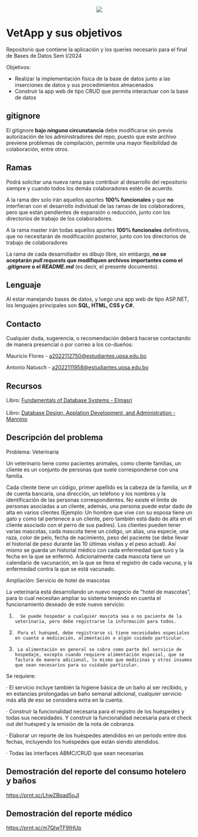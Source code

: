 <br />
<div align ="center">
  <a href="https://virtual.upsa.edu.bo/">
    <img src ="https://virtual.upsa.edu.bo/pluginfile.php/1/theme_lambda/logo/1708129513/logo%20UPSA-universidad-03.png">
  </a>
</div>

# VetApp y sus objetivos
Repositorio que contiene la aplicación y los queries necesario para el final de Bases de Datos Sem I/2024



Objetivos:
* Realizar la implementación física de la base de datos junto a las inserciones de datos y sus procedimientos almacenados
* Construir la app web de tipo CRUD que permita interactuar con la base de datos

## gitignore
El gitignore **bajo _ninguna_ circunstancia** debe modificarse sin previa autorización de los administradores del repo,
puesto que este archivo previene problemas de compilación, permite una mayor flexibilidad de colaboración,
entre otros.

## Ramas 
Podrá solicitar una nueva rama para contribuir al desarrollo del repositorio siempre
y cuando todos los demás colaboradores estén de acuerdo.

A la rama dev solo irán aquellos aportes **100% funcionales** y que **no** interfieran con el desarrollo
individual de las ramas de los colaboradores, pero que están pendientes de expansión o reducción, junto
con los directorios de trabajo de los colaboradores.

A la rama master irán todas aquellos aportes **100% funcionales** definitivos, que no necesitarán de 
modificación posterior, junto con los directorios de trabajo de colaboradores

La rama de cada desarrollador es dibujo libre, sin embargo, **no se aceptarán _pull requests_ que modifiquen
archivos importantes como el _.gitignore_ o el _README.md_** (es decir, el presente documento).


## Lenguaje
Al estar manejando bases de datos, y luego una app web de tipo ASP.NET, los lenguajes principales son **SQL, HTML, CSS y C#.**

## Contacto
Cualquier duda, sugerencia, o recomendación deberá hacerse contactando de manera presencial o por correo
a los co-dueños:

Mauricio Flores - a2022112750@estudiantes.upsa.edu.bo

Antonio Natusch - a2022111958@estudiantes.upsa.edu.bo

## Recursos
Libro: <a href="https://drive.google.com/file/d/1rQgM_uVnlWDIrkBZJvzxO_-pqN7o_155/view"> Fundamentals of Database Systems - Elmasri </a> <br></br>
Libro: <a href="https://drive.google.com/file/d/1kTc6JP_yx1SLsGa14ltO_3ZhLSn0R-W3/view"> Database Design, Applation Development, and Administration - Mannino </a>

## Descripción del problema

<div>
Problema: Veterinaria

Un veterinario tiene como pacientes animales, como cliente familias, un cliente es un conjunto de personas que suele corresponderse con una familia.

Cada cliente tiene un código, primer apellido es la cabeza de la familia, un # de cuenta bancaria, una dirección, un teléfono y los nombres y la identificación de las personas correspondientes. No existe el límite de personas asociadas a un cliente, además, una persona puede estar dado de alta en varios clientes (Ejemplo: Un hombre que vive con su esposa tiene un gato y como tal pertenece a un cliente, pero también está dado de alta en el cliente asociado con el perro de sus padres). Los clientes pueden tener varias mascotas, cada mascota tiene un código, un alias, una especie, una raza, color de pelo, fecha de nacimiento, peso del paciente (se debe llevar el historial de peso durante las 10 últimas visitas y el peso actual). Así mismo se guarda un historial médico con cada enfermedad que tuvo y la fecha en la que se enfermó. Adicionalmente cada mascota tiene un calendario de vacunación, en la que se llena el registro de cada vacuna, y la enfermedad contra la que se está vacunado.

Ampliación: Servicio de hotel de mascotas

La veterinaria está desarrollando un nuevo negocio de “hotel de mascotas”, para lo cual necesitan ampliar su sistema teniendo en cuenta el funcionamiento deseado de este nuevo servicio:

1.       Se puede hospedar a cualquier mascota sea o no paciente de la veterinaria, pero debe registrarse la información para todos.

2.      Para el huésped, debe registrarse si tiene necesidades especiales en cuanto a medicación, alimentación o algún cuidado particular.

3.      La alimentación en general se cobra como parte del servicio de hospedaje, excepto cuando requiere alimentación especial, que se factura de manera adicional, lo mismo que medicinas y otros insumos que sean necesarios para su cuidado particular.

 

Se requiere:

·        El servicio incluye también la higiene básica de un baño al ser recibido, y en estancias prolongadas un baño semanal adicional, cualquier servicio más allá de eso se considera extra en la cuenta.

·        Construir la funcionalidad necesaria para el registro de los huéspedes y todas sus necesidades. Y construir la funcionalidad necesaria para el check out del huésped y la emisión de la nota de cobranza.

·        Elaborar un reporte de los huéspedes atendidos en un periodo entre dos fechas, incluyendo los huéspedes que están siendo atendidos.

·        Todas las interfaces ABMC/CRUD que sean necesarias
</div>


## Demostración del reporte del consumo hotelero y baños
https://prnt.sc/LhwZBpad5oJl

## Demostración del reporte médico
https://prnt.sc/m7QlwTF9IHUp
